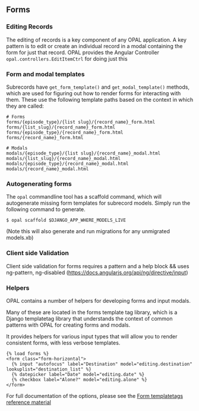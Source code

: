 ## Forms

### Editing Records

The editing of records is a key component of any OPAL application. A key pattern is to edit
or create an individual record in a modal containing the form for just that record. OPAL provides
the Angular Controller `opal.controllers.EditItemCtrl` for doing just this

### Form and modal templates

Subrecords have `get_form_template()` and `get_modal_template()` methods, which are used for
figuring out how to render forms for interacting with them. These use the following template
paths based on the context in which they are called:

    # Forms
    forms/{episode_type}/{list slug}/{record_name}_form.html
    forms/{list_slug}/{record_name}_form.html
    forms/{episode_type}/{record_name}_form.html
    forms/{record_name}_form.html

    # Modals
    modals/{episode_type}/{list slug}/{record_name}_modal.html
    modals/{list_slug}/{record_name}_modal.html
    modals/{episode_type}/{record_name}_modal.html
    modals/{record_name}_modal.html

### Autogenerating forms

The `opal` commandline tool has a scaffold command, which will autogenerate missing form templates
for subrecord models. Simply run the following command to generate.

    $ opal scaffold $DJANGO_APP_WHERE_MODELS_LIVE

(Note this will also generate and run migrations for any unmigrated models.xb)

### Client side Validation

Client side validation for forms requires a pattern and a help block && uses ng-pattern, ng-disabled (https://docs.angularjs.org/api/ng/directive/input)

### Helpers

OPAL contains a number of helpers for developing forms and input modals.

Many of these are located in the forms template tag library, which is a
Django templatetag library that understands the context of common patterns with
OPAL for creating forms and modals.

It provides helpers for various input types that will allow you to render consistent
forms, with less verbose templates.

    {% load forms %}
    <form class="form-horizontal">
      {% input "autofocus" label="Destination" model="editing.destination" lookuplist="destination_list" %}
      {% datepicker label="Date" model="editing.date" %}
      {% checkbox label="Alone?" model="editing.alone" %}
    </form>


For full documentation of the options, please see the [Form templatetags reference material](/reference/form_templatetags/)
